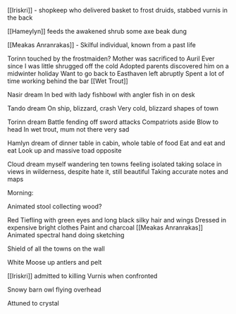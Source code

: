 [[Iriskri]] - shopkeep who delivered basket to frost druids, stabbed vurnis in the back

[[Hameylyn]] feeds the awakened shrub some axe beak dung

[[Meakas Anranrakas]] - Skilful individual, known from a past life

Torinn touched by the frostmaiden?
	Mother was sacrificed to Auril
	Ever since I was little shrugged off the cold
	Adopted parents discovered him on a midwinter holiday
	Want to go back to Easthaven left abruptly
	Spent a lot of time working behind the bar [[Wet Trout]]

Nasir dream
In bed with lady
fishbowl with angler fish in on desk

Tando dream
On ship, blizzard, crash
Very cold, blizzard shapes of town

Torinn dream
Battle fending off sword attacks
Compatriots aside
Blow to head
In wet trout, mum not there
very sad

Hamlyn
dream of dinner table in cabin, whole table of food
Eat and eat and eat
Look up and massive toad opposite

Cloud
dream myself wandering ten towns feeling isolated
taking solace in views in wilderness, despite hate it, still beautiful
Taking accurate notes and maps


Morning:

Animated stool collecting wood?

Red Tiefling with green eyes and long black silky hair and wings
Dressed in expensive bright clothes
Paint and charcoal
[[Meakas Anranrakas]]
Animated spectral hand doing sketching

Shield of all the towns on the wall

White Moose up antlers and pelt

[[Iriskri]] admitted to killing Vurnis when confronted

Snowy barn owl flying overhead



Attuned to crystal

